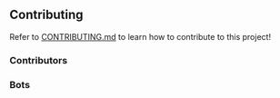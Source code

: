 ## Contributing

Refer to [CONTRIBUTING.md](https://github.com/guibranco/CrispyWaffle/blob/main/CONTRIBUTING.md) to learn how to contribute to this project!

### Contributors

<!-- readme: collaborators,contributors,snyk-bot/-,guistracini-outsurance-ie/- -start -->

<!-- readme: collaborators,contributors,snyk-bot/-,guistracini-outsurance-ie/- -end -->

### Bots

<!-- readme: bots,snyk-bot -start -->

<!-- readme: bots,snyk-bot -end -->
